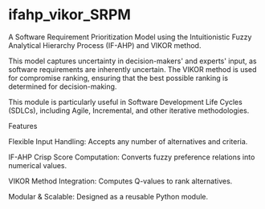 # ifahp_vikor_SRPM
A Software Requirement Prioritization Model using the Intuitionistic Fuzzy Analytical Hierarchy Process (IF-AHP) and VIKOR method. 

This model captures uncertainty in decision-makers' and experts' input, as software requirements are inherently uncertain. The VIKOR method is used for compromise ranking, ensuring that the best possible ranking is determined for decision-making.

This module is particularly useful in Software Development Life Cycles (SDLCs), including Agile, Incremental, and other iterative methodologies.

 Features

Flexible Input Handling: Accepts any number of alternatives and criteria.

IF-AHP Crisp Score Computation: Converts fuzzy preference relations into numerical values.

VIKOR Method Integration: Computes Q-values to rank alternatives.

Modular & Scalable: Designed as a reusable Python module.



